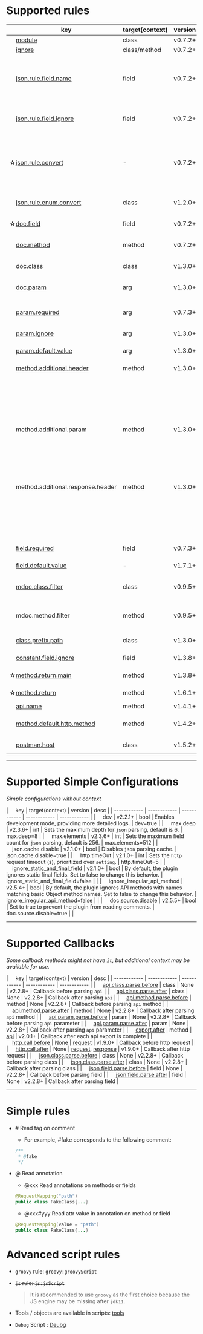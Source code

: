# Supported rules

| &nbsp;&nbsp;&nbsp;&nbsp;key | target(context) | version | desc |
| ------------ | ------------ | ------------ |------------ |
| &nbsp;&nbsp;&nbsp;&nbsp;[module](rules/module.md) | class | v0.7.2+ | group api |
| &nbsp;&nbsp;&nbsp;&nbsp;[ignore](rules/ignore.md) | class/method | v0.7.2+ | ignore API |
| &nbsp;&nbsp;&nbsp;&nbsp;[json.rule.field.name](rules/json_rule_field_name.md) | field | v0.7.2+ | Set the output field name(while the field name used in JSON is inconsistent with the field name in the class) |
| &nbsp;&nbsp;&nbsp;&nbsp;[json.rule.field.ignore](rules/json_rule_field_ignore.md) | field | v0.7.2+ | Ignore fields (the field will be skipped from the serialized output) |
| ☆[json.rule.convert](rules/json_rule_convert.md) | - | v0.7.2+ | Mark some type conversions to other type processing, usually when spring's custom type converter is used |
| &nbsp;&nbsp;&nbsp;&nbsp;[json.rule.enum.convert](rules/json_rule_enum_convert.md) | class | v1.2.0+ | Special conversion for enumeration types |
| ☆[doc.field](rules/doc_field.md) | field | v0.7.2+ | Additional comments for fields |
| &nbsp;&nbsp;&nbsp;&nbsp;[doc.method](rules/doc_method.md) | method | v0.7.2+ | Additional comments for method (API) |
| &nbsp;&nbsp;&nbsp;&nbsp;[doc.class](rules/doc_class.md)  | class | v1.3.0+ | Additional comments for class |
| &nbsp;&nbsp;&nbsp;&nbsp;[doc.param](rules/doc_param.md)  | arg | v1.3.0+ | Additional comments for parameter |
| &nbsp;&nbsp;&nbsp;&nbsp;[param.required](rules/param_required.md) | arg | v0.7.3+ | Whether the API parameter is required (NotNull) |
| &nbsp;&nbsp;&nbsp;&nbsp;[param.ignore](rules/param_ignore.md)  | arg | v1.3.0+ | Ignore API parameter |
| &nbsp;&nbsp;&nbsp;&nbsp;[param.default.value](rules/param_default_value.md) | arg | v1.3.0+ | Default value for API parameter |
| &nbsp;&nbsp;&nbsp;&nbsp;[method.additional.header](rules/method_additional_header.md) | method | v1.3.0+ | API requires additional headers |
|  |  |  | {name: "header name",value: "",desc: "",required:false, example:""} |
| &nbsp;&nbsp;&nbsp;&nbsp;method.additional.param | method | v1.3.0+ | API requires additional parameters |
|  |  |  | {name: "param name",value: "defaultValue",desc: "",required:false} |
| &nbsp;&nbsp;&nbsp;&nbsp;method.additional.response.header | method | v1.3.0+ | API response contains additional headers |
|  |  |  | {name: "header name",value: "",desc: "",required:false, example:""} |
| &nbsp;&nbsp;&nbsp;&nbsp;[field.required](rules/field_required.md) | field | v0.7.3+ | Whether the field is required (NotNull) |
| &nbsp;&nbsp;&nbsp;&nbsp;[field.default.value](rules/field_default_value.md) | - | v1.7.1+ | The default value of a field |
| &nbsp;&nbsp;&nbsp;&nbsp;[mdoc.class.filter](rules/mdoc_class_filter.md) | class | v0.9.5+ | Filter classes which can export method documents(rpc) |
| &nbsp;&nbsp;&nbsp;&nbsp;mdoc.method.filter | method | v0.9.5+ | Filter methods which can export method documents(rpc) |
| &nbsp;&nbsp;&nbsp;&nbsp;[class.prefix.path](rules/class_prefix_path.md)  | class | v1.3.0+ | Set base path for APIs in the class |
| &nbsp;&nbsp;&nbsp;&nbsp;[constant.field.ignore](rules/constant_field_ignore.md)  | field | v1.3.8+ | ignore constant field |
| ☆[method.return.main](rules/method_return_main.md)  | method | v1.3.8+ | The core body of the return value |
| ☆[method.return](rules/method_return.md)  | method | v1.6.1+ | The type of return value |
| &nbsp;&nbsp;&nbsp;&nbsp;[api.name](rules/api_name.md)  | method | v1.4.1+ | the name of api |
| &nbsp;&nbsp;&nbsp;&nbsp;[method.default.http.method](rules/method_default_http_method.md)  | method | v1.4.2+ | the default httpmethod of the API |
| &nbsp;&nbsp;&nbsp;&nbsp;[postman.host](rules/postman_host.md)  | class | v1.5.2+ | Set the host of API (for 'postman' only)  |


---


# Supported Simple Configurations

*Simple configurations without context*

| &nbsp;&nbsp;&nbsp;&nbsp;key | target(context) | version | desc |
| ------------ | ------------ | ------------ | ------------ | ------------ |
| &nbsp;&nbsp;&nbsp;&nbsp;dev | v2.2.1+ | bool | Enables development mode, providing more detailed logs. | dev=true |
| &nbsp;&nbsp;&nbsp;&nbsp;max.deep | v2.3.6+ | int | Sets the maximum depth for `json` parsing, default is 6. | max.deep=8 |
| &nbsp;&nbsp;&nbsp;&nbsp;max.elements | v2.3.6+ | int | Sets the maximum field count for `json` parsing, default is 256. | max.elements=512 |
| &nbsp;&nbsp;&nbsp;&nbsp;json.cache.disable | v2.1.0+ | bool | Disables `json` parsing cache. | json.cache.disable=true |
| &nbsp;&nbsp;&nbsp;&nbsp;http.timeOut | v2.1.0+ | int | Sets the `http` request timeout (s), prioritized over `setting`. | http.timeOut=5 |
| &nbsp;&nbsp;&nbsp;&nbsp;ignore_static_and_final_field | v2.1.0+ | bool | By default, the plugin ignores static final fields. Set to false to change this behavior.  | ignore_static_and_final_field=false | |
| &nbsp;&nbsp;&nbsp;&nbsp;ignore_irregular_api_method | v2.5.4+ | bool | By default, the plugin ignores API methods with names matching basic Object method names. Set to false to change this behavior. | ignore_irregular_api_method=false | |
| &nbsp;&nbsp;&nbsp;&nbsp;doc.source.disable | v2.5.5+ | bool | Set to true to prevent the plugin from reading comments.   | doc.source.disable=true | |


---

# Supported Callbacks

*Some callback methods might not have `it`, but additional context may be available for use.*

| &nbsp;&nbsp;&nbsp;&nbsp;key | target(context) | version | desc |
| ------------ | ------------ | ------------ | ------------ | ------------ |
| &nbsp;&nbsp;&nbsp;&nbsp;[api.class.parse.before](events/api_class_parse_before.md)  | class | None  | v2.2.8+ | Callback before parsing `api` |
| &nbsp;&nbsp;&nbsp;&nbsp;[api.class.parse.after](events/api_class_parse_after.md)  | class | None  | v2.2.8+ | Callback after parsing `api` |
| &nbsp;&nbsp;&nbsp;&nbsp;[api.method.parse.before](events/api_method_parse_before.md)  | method | None  | v2.2.8+ | Callback before parsing `api` method |
| &nbsp;&nbsp;&nbsp;&nbsp;[api.method.parse.after](events/api_method_parse_after.md)  | method | None  | v2.2.8+ | Callback after parsing `api` method |
| &nbsp;&nbsp;&nbsp;&nbsp;[api.param.parse.before](events/api_param_parse_before.md)  | param | None  | v2.2.8+ | Callback before parsing `api` parameter |
| &nbsp;&nbsp;&nbsp;&nbsp;[api.param.parse.after](events/api_param_parse_after.md)  | param | None  | v2.2.8+ | Callback after parsing `api` parameter |
| &nbsp;&nbsp;&nbsp;&nbsp;[export.after](rules/export_after.md)  | method | [api](tools/api.html) | v2.0.1+ | Callback after each api export is complete |
| &nbsp;&nbsp;&nbsp;&nbsp;[http.call.before](rules/http_call_before.md)  | None  | [request](tools/httpClient.html#request) | v1.9.0+ | Callback before http request |
| &nbsp;&nbsp;&nbsp;&nbsp;[http.call.after](rules/http_call_after.md)  | None  | [request](tools/httpClient.html#request), [response](tools/httpClient.html#response) | v1.9.0+ | Callback after http request |
| &nbsp;&nbsp;&nbsp;&nbsp;[json.class.parse.before](events/json_class_parse_before.md)  | class | None  |  v2.2.8+ | Callback before parsing class |
| &nbsp;&nbsp;&nbsp;&nbsp;[json.class.parse.after](events/json_class_parse_after.md)  | class | None  | v2.2.8+ | Callback after parsing class |
| &nbsp;&nbsp;&nbsp;&nbsp;[json.field.parse.before](events/json_field_parse_before.md)  | field | None  | v2.2.8+ | Callback before parsing field |
| &nbsp;&nbsp;&nbsp;&nbsp;[json.field.parse.after](events/json_field_parse_after.md)  | field | None  | v2.2.8+ | Callback after parsing field |

---


# Simple rules

- \# Read tag on comment
   - For example, #fake corresponds to the following comment:
   ```java
   /**
    * @fake
    */
   ```

- @ Read annotation
   - @xxx Read annotations on methods or fields
   ```java
   @RequestMapping("path")
   public class FakeClass{...}
   ```
   - @xxx#yyy Read attr value in annotation on method or field
   ```java
   @RequestMapping(value = "path")
   public class FakeClass{...}
   ```

# Advanced script rules

- `groovy` rule: `groovy:groovyScript`
- ~~`js` rule: `js:jsScript`~~

   > It is recommended to use `groovy` as the first choice because the JS engine may be missing after `jdk11`.

- Tools / objects are available in scripts: [tools](tools.md)
- `Debug` Script : [Deubg](../documents/debug.html)
